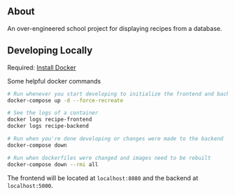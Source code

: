 ## About

An over-engineered school project for displaying recipes from a database.

## Developing Locally

Required: [Install Docker](https://docs.docker.com/engine/install/)

Some helpful docker commands
```bash
# Run whenever you start developing to initialize the frontend and backend containers
docker-compose up -d --force-recreate

# See the logs of a container
docker logs recipe-frontend
docker logs recipe-backend

# Run when you're done developing or changes were made to the backend
docker-compose down

# Run when dockerfiles were changed and images need to be rebuilt
docker-compose down --rmi all
```

The frontend will be located at `localhost:8080` and the backend at `localhost:5000`.